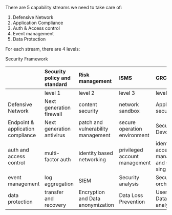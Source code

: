 There are 5 capability streams we need to take care of:

1. Defensive Network
2. Application Compliance
3. Auth & Access control
4. Event management
5. Data Protection

For each stream, there are 4 levels:

Security Framework

|  | Security policy and standard | Risk management | ISMS | GRC |
| :--- | :--- | :--- | :--- | :--- |
|  | level 1 | level 2 | level 3 | level 4 |
| Defensive Network | Next generation firewall | content security | network sandbox | Application security |
| Endpoint & application compliance | Next generation antivirus | patch and vulnerability management | secure operation environment | Secure Devops |
| auth and access control | multi-factor auth | identity based networking | privileged account management | identity access management and single sing on |
| event management | log aggregation | SIEM | Security analysis | Security orchestration |
| data protection | transfer and recovery | Encryption and Data anonymization | Data Loss Prevention | User and Data analysis |



